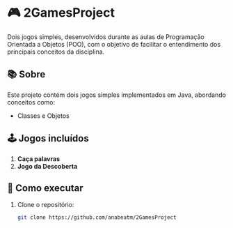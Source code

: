 # 🎮 2GamesProject

Dois jogos simples, desenvolvidos durante as aulas de Programação Orientada a Objetos (POO), com o objetivo de facilitar o entendimento dos principais conceitos da disciplina.

## 📚 Sobre

Este projeto contém dois jogos simples implementados em Java, abordando conceitos como:
- Classes e Objetos

## 🕹️ Jogos incluídos
1. **Caça palavras**
2. **Jogo da Descoberta**

## 🚀 Como executar

1. Clone o repositório:
   ```bash
   git clone https://github.com/anabeatm/2GamesProject
